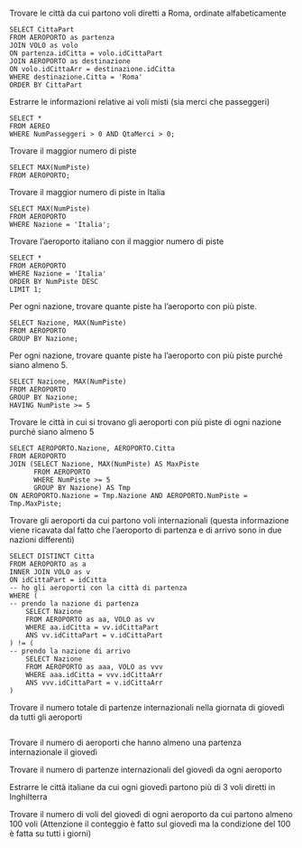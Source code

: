 Trovare le città da cui partono voli diretti a Roma, ordinate alfabeticamente
```
SELECT CittaPart
FROM AEROPORTO as partenza
JOIN VOLO as volo
ON partenza.idCitta = volo.idCittaPart
JOIN AEROPORTO as destinazione
ON volo.idCittaArr = destinazione.idCitta
WHERE destinazione.Citta = 'Roma'
ORDER BY CittaPart
```


Estrarre le informazioni relative ai voli misti (sia merci che passeggeri)
```
SELECT *
FROM AEREO
WHERE NumPasseggeri > 0 AND QtaMerci > 0;

```


Trovare  il maggior numero di piste 

```
SELECT MAX(NumPiste)
FROM AEROPORTO;
```

Trovare il maggior numero di piste in Italia
```
SELECT MAX(NumPiste)
FROM AEROPORTO
WHERE Nazione = 'Italia';
```

Trovare l’aeroporto italiano con il maggior numero di piste
```
SELECT *
FROM AEROPORTO
WHERE Nazione = 'Italia'
ORDER BY NumPiste DESC
LIMIT 1;
```

Per ogni nazione, trovare quante piste ha l’aeroporto con più piste.
```
SELECT Nazione, MAX(NumPiste)
FROM AEROPORTO
GROUP BY Nazione;
```

Per ogni nazione, trovare quante piste ha l’aeroporto con più piste purché siano almeno 5.
```
SELECT Nazione, MAX(NumPiste)
FROM AEROPORTO
GROUP BY Nazione;
HAVING NumPiste >= 5
```

Trovare le città in cui si trovano gli aeroporti con più piste di ogni nazione purché siano almeno 5
```
SELECT AEROPORTO.Nazione, AEROPORTO.Citta
FROM AEROPORTO
JOIN (SELECT Nazione, MAX(NumPiste) AS MaxPiste
      FROM AEROPORTO
      WHERE NumPiste >= 5
      GROUP BY Nazione) AS Tmp
ON AEROPORTO.Nazione = Tmp.Nazione AND AEROPORTO.NumPiste = Tmp.MaxPiste;
```

Trovare gli aeroporti da cui partono voli internazionali (questa informazione viene ricavata  dal fatto che l’aeroporto di partenza e di arrivo sono in due nazioni differenti)
```
SELECT DISTINCT Citta
FROM AEROPORTO as a
INNER JOIN VOLO as v
ON idCittaPart = idCitta
-- ho gli aeroporti con la città di partenza
WHERE (
-- prendo la nazione di partenza
	SELECT Nazione
	FROM AEROPORTO as aa, VOLO as vv
	WHERE aa.idCitta = vv.idCittaPart 
	ANS vv.idCittaPart = v.idCittaPart
) != (
-- prendo la nazione di arrivo
	SELECT Nazione
	FROM AEROPORTO as aaa, VOLO as vvv
	WHERE aaa.idCitta = vvv.idCittaArr
	ANS vvv.idCittaPart = v.idCittaArr
)
```
Trovare il numero totale di partenze internazionali nella giornata di giovedì  da tutti gli aeroporti

```

```
Trovare il numero di aeroporti che hanno almeno una partenza internazionale il giovedì

Trovare il numero di partenze internazionali del giovedì da ogni aeroporto

Estrarre le città italiane da cui ogni giovedì partono più di 3 voli diretti in Inghilterra

Trovare il numero di voli del giovedì di ogni aeroporto da cui partono almeno 100 voli (Attenzione il conteggio è fatto sul giovedì ma la condizione del 100 è fatta su tutti i giorni)
